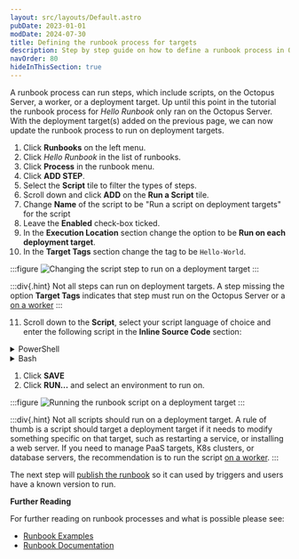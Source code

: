 ```yaml
---
layout: src/layouts/Default.astro
pubDate: 2023-01-01
modDate: 2024-07-30
title: Defining the runbook process for targets
description: Step by step guide on how to define a runbook process in Octopus Deploy.
navOrder: 80
hideInThisSection: true
---
```


A runbook process can run steps, which include scripts, on the Octopus Server, a worker, or a deployment target.  Up until this point in the tutorial the runbook process for  *Hello Runbook* only ran on the Octopus Server.  With the deployment target(s) added on the previous page, we can now update the runbook process to run on deployment targets.

1. Click **Runbooks** on the left menu.
1. Click *Hello Runbook* in the list of runbooks.
1. Click **Process** in the runbook menu.
1. Click **ADD STEP**.
1. Select the **Script** tile to filter the types of steps.
1. Scroll down and click **ADD** on the **Run a Script** tile.
1. Change **Name** of the script to be "Run a script on deployment targets" for the script 
1. Leave the **Enabled** check-box ticked.
1. In the **Execution Location** section change the option to be **Run on each deployment target**.
1. In the **Target Tags** section change the tag to be `Hello-World`.

:::figure
![Changing the script step to run on a deployment target](/docs/img/getting-started/first-runbook-run/images/run-script-on-deployment-target.png)
:::

:::div{.hint}
Not all steps can run on deployment targets.  A step missing the option **Target Tags** indicates that step must run on the Octopus Server or a [on a worker](/docs/infrastructure/workers)
:::

11. Scroll down to the **Script**, select your script language of choice and enter the following script in the **Inline Source Code** section:

<details data-group="getting-started-first-runbook-run-define-the-runbook-process-for-targets">
<summary>PowerShell</summary>

```powershell
Write-Host $OctopusParameters["Helloworld.Greeting"]
Write-Host $OctopusParameters["Octopus.Machine.Name"]
```

</details>
<details data-group="getting-started-first-runbook-run-define-the-runbook-process-for-targets">
<summary>Bash</summary>

```bash
greeting=$(get_octopusvariable "Helloworld.Greeting")
echo $greeting
machineName=$(get_octopusvariable "Octopus.Machine.Name")
echo $machineName
```

</details>

1.  Click **SAVE**
2.  Click **RUN...** and select an environment to run on.

:::figure
![Running the runbook script on a deployment target](/docs/img/getting-started/first-runbook-run/images/run-deployment-target-results.png)
:::

:::div{.hint}
Not all scripts should run on a deployment target.  A rule of thumb is a script should target a deployment target if it needs to modify something specific on that target, such as restarting a service, or installing a web server.  If you need to manage PaaS targets, K8s clusters, or database servers, the recommendation is to run the script [on a worker](/docs/infrastructure/workers).
:::

The next step will [publish the runbook](/docs/getting-started/first-runbook-run/publishing-a-runbook) so it can used by triggers and users have a known version to run.

**Further Reading**

For further reading on runbook processes and what is possible please see:

- [Runbook Examples](/docs/runbooks/runbook-examples)
- [Runbook Documentation](/docs/runbooks)
